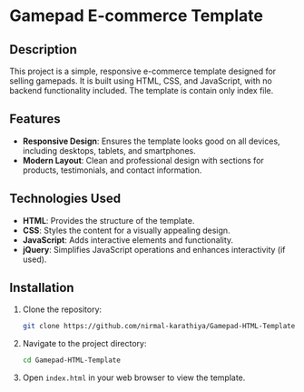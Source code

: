 # Gamepad E-commerce Template

## Description

This project is a simple, responsive e-commerce template designed for selling gamepads. It is built using HTML, CSS, and JavaScript, with no backend functionality included. The template is contain only index file.

## Features

- **Responsive Design**: Ensures the template looks good on all devices, including desktops, tablets, and smartphones.
- **Modern Layout**: Clean and professional design with sections for products, testimonials, and contact information.

## Technologies Used

- **HTML**: Provides the structure of the template.
- **CSS**: Styles the content for a visually appealing design.
- **JavaScript**: Adds interactive elements and functionality.
- **jQuery**: Simplifies JavaScript operations and enhances interactivity (if used).

## Installation

1. Clone the repository:
   ```sh
   git clone https://github.com/nirmal-karathiya/Gamepad-HTML-Template.git
2. Navigate to the project directory:
   ```sh
   cd Gamepad-HTML-Template
3. Open `index.html` in your web browser to view the template.

